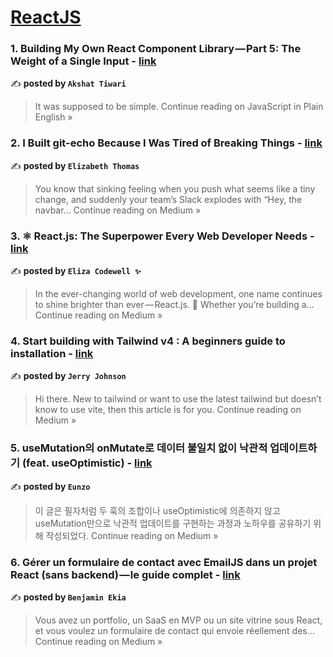 
<h1><a href=https://medium.com/tag/reactjs/recommended target="_blank" rel="noopener noreferrer">ReactJS</a></h1>
<h3>1. Building My Own React Component Library — Part 5: The Weight of a Single Input - <a href="https://javascript.plainenglish.io/building-my-own-react-component-library-part-5-the-weight-of-a-single-input-1401bb1cfc64?source=rss------reactjs-5" target="_blank" rel="noopener noreferrer">link</a></h3>

✍️ **posted by `Akshat Tiwari`**

<blockquote>It was supposed to be simple.
Continue reading on JavaScript in Plain English »</blockquote>

<h3>2. I Built git-echo Because I Was Tired of Breaking Things - <a href="https://medium.com/@elizabeththomas92/i-built-git-echo-because-i-was-tired-of-breaking-things-0c5939dd3713?source=rss------reactjs-5" target="_blank" rel="noopener noreferrer">link</a></h3>

✍️ **posted by `Elizabeth Thomas`**

<blockquote>You know that sinking feeling when you push what seems like a tiny change, and suddenly your team’s Slack explodes with “Hey, the navbar…
Continue reading on Medium »</blockquote>

<h3>3. ⚛️ React.js: The Superpower Every Web Developer Needs  - <a href="https://medium.com/@TheEliza/%EF%B8%8F-react-js-the-superpower-every-web-developer-needs-917b8bbe99aa?source=rss------reactjs-5" target="_blank" rel="noopener noreferrer">link</a></h3>

✍️ **posted by `Eliza Codewell ✨`**

<blockquote>In the ever-changing world of web development, one name continues to shine brighter than ever — React.js. 🌟 Whether you’re building a…
Continue reading on Medium »</blockquote>

<h3>4. Start building with Tailwind v4 : A beginners guide to installation - <a href="https://medium.com/@jerryjohnsont878/start-building-with-tailwind-v4-a-beginners-guide-to-installation-c350cd16d98e?source=rss------reactjs-5" target="_blank" rel="noopener noreferrer">link</a></h3>

✍️ **posted by `Jerry Johnson`**

<blockquote>Hi there. New to tailwind or want to use the latest tailwind but doesn’t know to use vite, then this article is for you.
Continue reading on Medium »</blockquote>

<h3>5. useMutation의 onMutate로 데이터 불일치 없이 낙관적 업데이트하기 (feat. useOptimistic) - <a href="https://medium.com/@eung7/usemutation%EC%9D%98-onmutate%EB%A1%9C-%EB%8D%B0%EC%9D%B4%ED%84%B0-%EB%B6%88%EC%9D%BC%EC%B9%98-%EC%97%86%EC%9D%B4-%EB%82%99%EA%B4%80%EC%A0%81-%EC%97%85%EB%8D%B0%EC%9D%B4%ED%8A%B8%ED%95%98%EA%B8%B0-feat-useoptimistic-e7f4088fc9c4?source=rss------reactjs-5" target="_blank" rel="noopener noreferrer">link</a></h3>

✍️ **posted by `Eunzo`**

<blockquote>이 글은 필자처럼 두 훅의 조합이나 useOptimistic에 의존하지 않고 useMutation만으로 낙관적 업데이트를 구현하는 과정과 노하우를 공유하기 위해 작성되었다.
Continue reading on Medium »</blockquote>

<h3>6. Gérer un formulaire de contact avec EmailJS dans un projet React (sans backend) — le guide complet - <a href="https://medium.com/@ekiabenjamin/g%C3%A9rer-un-formulaire-de-contact-avec-emailjs-dans-un-projet-react-sans-backend-le-guide-complet-2cfb7a45efb6?source=rss------reactjs-5" target="_blank" rel="noopener noreferrer">link</a></h3>

✍️ **posted by `Benjamin Ekia`**

<blockquote>Vous avez un portfolio, un SaaS en MVP ou un site vitrine sous React, et vous voulez un formulaire de contact qui envoie réellement des…
Continue reading on Medium »</blockquote>

